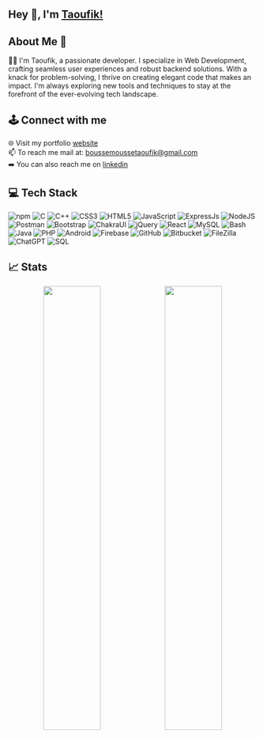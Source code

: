 ## Hey 👋, I'm [Taoufik!](https://www.linkedin.com/in/t-boussemousse/)


## About Me 🚀
👨‍💻 I'm Taoufik, a passionate developer. I specialize in Web Development, crafting seamless user experiences and robust backend solutions. With a knack for problem-solving, I thrive on creating elegant code that makes an impact. I'm always exploring new tools and techniques to stay at the forefront of the ever-evolving tech landscape.</br>

## 🕹️ Connect with me
🌐 Visit my portfolio [website](https://boussemousse.com/) <br/>
📫 To reach me mail at: boussemoussetaoufik@gmail.com  <br/>
➡️ You can also reach me on [linkedin](https://www.linkedin.com/in/t-boussemousse/)  <br/>


## 💻 Tech Stack
![npm](https://img.shields.io/badge/npm-CB3837?style=flat&logo=npm&logoColor=white)
![C](https://img.shields.io/badge/c-%2300599C.svg?style=flat&logo=c%2B%2B&logoColor=white)
![C++](https://img.shields.io/badge/c++-%2300599C.svg?style=flat&logo=c%2B%2B&logoColor=white)
![CSS3](https://img.shields.io/badge/css3-%231572B6.svg?style=flat&logo=css3&logoColor=white)
![HTML5](https://img.shields.io/badge/Html5-%23E34F26.svg?style=flat&logo=html5&logoColor=white)
![JavaScript](https://img.shields.io/badge/Javascript-%23323330.svg?style=flat&logo=javascript&logoColor=%23F7DF1E)
![ExpressJs](https://img.shields.io/badge/Express.js-000000?style=flat&logo=express&logoColor=white)
![NodeJS](https://img.shields.io/badge/Node.js-339933?style=flat&logo=nodedotjs&logoColor=white)
![Postman](https://img.shields.io/badge/Postman-FF6C37?style=flat&logo=Postman&logoColor=white)
![Bootstrap](https://img.shields.io/badge/Bootstrap-%23563D7C.svg?style=flat&logo=bootstrap&logoColor=white)
![ChakraUI](https://img.shields.io/badge/Chakra--UI-319795?style=flat&logo=chakra-ui&logoColor=white)
![jQuery](https://img.shields.io/badge/jquery-%230769AD.svg?style=flat&logo=jquery&logoColor=white)
![React](https://img.shields.io/badge/React-%2320232a.svg?style=flat&logo=react&logoColor=%2361DAFB)
![MySQL](https://img.shields.io/badge/Mysql-%2300f.svg?style=flat&logo=mysql&logoColor=white)
![Bash](https://img.shields.io/badge/-Bash-4EAA25?logo=gnu-bash&logoColor=ffffff&labelColor=4EAA25)
![Java](https://img.shields.io/badge/Java-CB3837?style=flat&logo=java&logoColor=white)
![PHP](https://img.shields.io/badge/PHP-%2300599C.svg?style=flat&logo=php&logoColor=white)
![Android](https://img.shields.io/badge/Android-%230769AD?style=flat&logo=android&logoColor=white)
![Firebase](https://img.shields.io/badge/Firebase-CB3837?style=flat&logo=firebase&logoColor=white)
![GitHub](https://img.shields.io/badge/GitHub-%2320232a.svg?style=flat&logo=github&logoColor=white)
![Bitbucket](https://img.shields.io/badge/Bitbucket-%231572B6.svg?style=flat&logo=bitbucket&logoColor=white)
![FileZilla](https://img.shields.io/badge/FileZilla-CB3837?style=flat&logo=filezilla&logoColor=white)
![ChatGPT](https://img.shields.io/badge/ChatGPT-74aa9c?style=flat&logo=openai&logoColor=white)
![SQL](https://img.shields.io/badge/SQL-red?style=flat&logo=sql&logoColor=white)


<!---
vaheedsk36/vaheedsk36 is a ✨ special ✨ repository because its `README.md` (this file) appears on your GitHub profile.
You can click the Preview link to take a look at your changes.
--->
## 📈 Stats

<p align="center">
  <img width="48%" src="https://github-readme-stats.vercel.app/api?username=vaheedsk36&show_icons=true" />
  <img width="48%" src="https://github-readme-streak-stats.herokuapp.com/?user=vaheedsk36&show_icons" />
</p>




